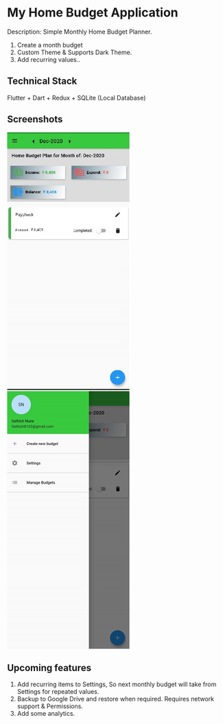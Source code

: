 # My Home Budget Application
Description: Simple Monthly Home Budget Planner. 

1. Create a month budget
2. Custom Theme & Supports Dark Theme.
3. Add recurring values..

## Technical Stack
Flutter + Dart + Redux + SQLite (Local Database)

## Screenshots
![Month View](/images/Month_View.jpg) ![Add New Record](/images/Drawer_view.jpg)

## Upcoming features
1. Add recurring items to Settings, So next monthly budget will take from Settings for repeated values.
2. Backup to Google Drive and restore when required. Requires network support & Permissions.
3. Add some analytics.

